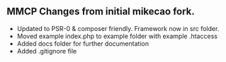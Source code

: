 ## MMCP Changes from initial mikecao fork.


* Updated to PSR-0 & composer friendly. Framework now in src folder. 
* Moved example index.php to example folder with example .htaccess
* Added docs folder for further documentation
* Added .gitignore file


